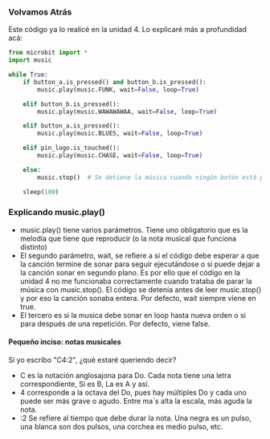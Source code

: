 ### Volvamos Atrás

Este código ya lo realicé en la unidad 4. Lo explicaré más a profundidad acá: 

``` py
from microbit import *
import music

while True:
    if button_a.is_pressed() and button_b.is_pressed():
        music.play(music.FUNK, wait=False, loop=True)

    elif button_b.is_pressed():
        music.play(music.WAWAWAWAA, wait=False, loop=True)

    elif button_a.is_pressed():
        music.play(music.BLUES, wait=False, loop=True)

    elif pin_logo.is_touched():
        music.play(music.CHASE, wait=False, loop=True)

    else:
        music.stop()  # Se detiene la música cuando ningún botón está presionado

    sleep(100)
```
### Explicando music.play()

* music.play() tiene varios parámetros. Tiene uno obligatorio que es la melodía que tiene que reproducir (o la nota musical que funciona distinto)
* El segundo parámetro, wait, se refiere a si el código debe esperar a que la canción termine de sonar para seguir ejecutándose o si puede dejar a la canción sonar en segundo plano. Es por ello que el código en la unidad 4 no me funcionaba correctamente cuando trataba de parar la música con music.stop(). El código se detenía antes de leer 
music.stop() y por eso la canción sonaba entera. Por defecto, wait siempre viene en true.
* El tercero es si la musica debe sonar en loop hasta nueva orden o si para después de una repetición. Por defecto, viene false.

#### Pequeño inciso: notas musicales

Si yo escribo "C4:2", ¿qué estaré queriendo decir?

* C es la notación anglosajona para Do. Cada nota tiene una letra correspondiente, Si es B, La es A y así.
* 4 corresponde a la octava del Do, pues hay múltiples Do y cada uno puede ser más grave o agudo. Entre ma´s alta la escala, más aguda la nota.
* :2 Se refiere al tiempo que debe durar la nota. Una negra es un pulso, una blanca son dos pulsos, una corchea es medio pulso, etc. 
